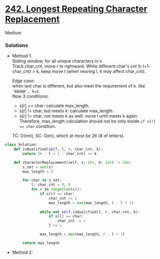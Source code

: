 # [242. Longest Repeating Character Replacement](https://leetcode.com/problems/longest-repeating-character-replacement/?envType=problem-list-v2&envId=oizxjoit)

Medium

### Solutions
- Method 1:\
  Sliding window, for all unique characters in s.\
  Track char_cnt, move r to rightward.
  While different char's cnt (r-l+1-char_cnt) > k, keep move l (when moving l, it may affect char_cnt).
  
  *Edge case*:\
  when last char is different, but also meet the requirement of k. like `'BAAAB', k=2`.\
  Now 3 conditions:
  - s[r] == char: calculate max_length.
  - s[r] != char, but meets k: calculate max_length.
  - s[r] != char, not meets k as well: move l until meets k again.
  Therefore, max_length calculation should not be only inside `if s[r] == char` condition.

  TC: O(mn), SC: O(m), which at most be 26 (# of letters).

```python
class Solution:
    def isQualified(self, l, r, char_cnt, k):
        return (r - l + 1 - char_cnt) <= k

    def characterReplacement(self, s: str, k: int) -> int:
        s_set = set(s)
        max_length = 0

        for char in s_set:
            l, char_cnt = 0, 0
            for r in range(len(s)):
                if s[r] == char:
                    char_cnt += 1
                    max_length = max(max_length, r - l + 1)
                
                while not self.isQualified(l, r, char_cnt, k):
                    if s[l] == char:
                        char_cnt -= 1
                    l += 1

                max_length = max(max_length, r - l + 1)

        return max_length
```

- Method 2:
  
